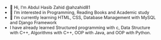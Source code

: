 - 👋 Hi, I’m Abdul Hasib Zahid  @ahzahid81
- 👀 I’m interested in Programming, Reading Books and Academic study
- 🌱 I’m currently learning HTML, CSS, Database Management with MySQL and Django Framework
- I have already learned Structured programming with c, Data Structure with C++, Algorithms with C++, OOP with Java, and OOP with Python.

<!---
ahzahid81/ahzahid81 is a ✨ special ✨ repository because its `README.md` (this file) appears on your GitHub profile.
You can click the Preview link to take a look at your changes.
--->
